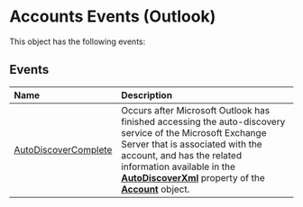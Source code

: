 
# Accounts Events (Outlook)
This object has the following events:

## Events



|**Name**|**Description**|
|:-----|:-----|
|[AutoDiscoverComplete](86738163-4fb3-b2f5-40bd-4704081d4564.md)|Occurs after Microsoft Outlook has finished accessing the auto-discovery service of the Microsoft Exchange Server that is associated with the account, and has the related information available in the  **[AutoDiscoverXml](201c5aba-5cff-0934-a750-b4ac0cb30860.md)** property of the **[Account](f624438c-4e45-2822-18b6-bfe8074a33c0.md)** object.|
